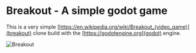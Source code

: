 # Breakout - A simple godot game

This is a very simple [https://en.wikipedia.org/wiki/Breakout_(video_game)](breakout) clone build with the [https://godotengine.org](godot) engine.

![Breakout](https://github.com/mapa17/Breakout/Images/Screenshot.png)
